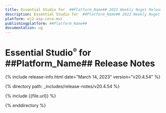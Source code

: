 ```yaml
---
title: Essential Studio for  ##Platform_Name## 2022 Weekly Nuget Release Release Notes  
description: Essential Studio for  ##Platform_Name## 2022 Weekly Nuget Release Release Notes  
platform: ej2-asp-core-mvc
publishingplatform: ##Platform_Name##
documentation: ug
---
```


# Essential Studio<sup style="font-size:70%">&reg;</sup> for  ##Platform_Name##   Release Notes  

{% include release-info.html date="March 14, 2023"  version="v20.4.54" %} 

{% directory path: _includes/release-notes/v20.4.54 %}

{% include {{file.url}} %}

{% enddirectory %}


